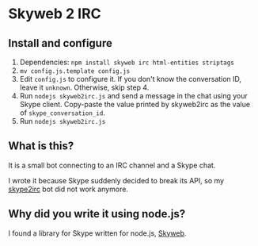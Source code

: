 # Skyweb 2 IRC

## Install and configure

1. Dependencies: `npm install skyweb irc html-entities striptags`
2. `mv config.js.template config.js`
3. Edit `config.js` to configure it. If you don't know the conversation ID, leave it `unknown`. Otherwise, skip step 4.
4. Run `nodejs skyweb2irc.js` and send a message in the chat using your Skype client. Copy-paste the value printed by skyweb2irc as the value of `skype_conversation_id`.
5. Run `nodejs skyweb2irc.js`

## What is this?

It is a small bot connecting to an IRC channel and a Skype chat.

I wrote it because Skype suddenly decided to break its API, so my [skype2irc](https://github.com/boamaod/skype2irc) bot did not work anymore.

## Why did you write it using node.js?

I found a library for Skype written for node.js, [Skyweb](https://github.com/ShyykoSerhiy/skyweb).
